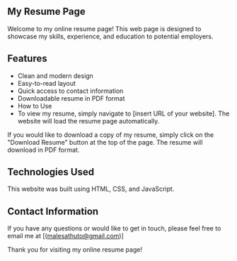 ## My Resume Page
Welcome to my online resume page! This web page is designed to showcase my skills, experience, and education to potential employers.

## Features
* Clean and modern design
*  Easy-to-read layout
* Quick access to contact information
* Downloadable resume in PDF format
* How to Use
* To view my resume, simply navigate to [insert URL of your website]. The website will load the resume page automatically.

If you would like to download a copy of my resume, simply click on the "Download Resume" button at the top of the page. The resume will download in PDF format.

## Technologies Used
This website was built using HTML, CSS, and JavaScript.

## Contact Information
If you have any questions or would like to get in touch, please feel free to email me at [(malesathuto@gmail.com)]

Thank you for visiting my online resume page!

